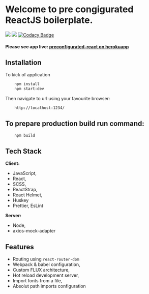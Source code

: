 # Welcome to pre congigurated ReactJS boilerplate.

<a href="https://david-dm.org/michalmuchakr/preconfigurated-react" title="dependencies status"><img src="https://david-dm.org/michalmuchakr/preconfigurated-react/status.svg"/></a> <a href="https://david-dm.org/michalmuchakr/preconfigurated-react?type=dev" title="devDependencies status"><img src="https://david-dm.org/michalmuchakr/preconfigurated-react/dev-status.svg"/></a>
[![Codacy Badge](https://app.codacy.com/project/badge/Grade/50fdf5441c834ed2b30de2b818857ee5)](https://www.codacy.com/gh/michalmuchakr/preconfigurated-react/dashboard?utm_source=github.com&utm_medium=referral&utm_content=michalmuchakr/preconfigurated-react&utm_campaign=Badge_Grade)

<h4>
  Please see app live: 
  <a href="https://preconfigurated-react.herokuapp.com/">
    preconfigurated-react on herokuapp
  </a>
</h4>

## Installation 

To kick of application

```bash 
    npm install
    npm start:dev
```

Then navigate to url using your favourite browser: 

```bash 
    http://localhost:1234/
```

## To prepare production build run command:
```bash 
    npm build
```

## Tech Stack

**Client:**

- JavaScript,
- React,
- SCSS,
- ReactStrap,
- React Helmet,
- Huskey
- Prettier, EsLint

**Server:**
- Node,
- axios-mock-adapter

  
## Features
- Routing using `react-router-dom`
- Webpack  & babel configuration,
- Custom FLUX architecture,
- Hot reload development server,
- Import fonts from a file,
- Absolut path imports configuration
